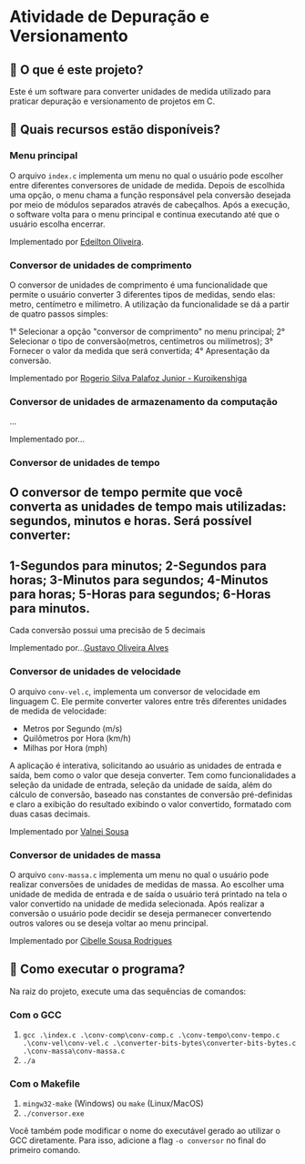 # Atividade de Depuração e Versionamento

## 🔵 O que é este projeto?

Este é um software para converter unidades de medida utilizado para praticar depuração e versionamento de projetos em C.

## 🔵 Quais recursos estão disponíveis?

### Menu principal

O arquivo `index.c` implementa um menu no qual o usuário pode escolher entre diferentes conversores de unidade de medida. Depois de escolhida uma opção, o menu chama a função responsável pela conversão desejada por meio de módulos separados através de cabeçalhos. Após a execução, o software volta para o menu principal e continua executando até que o usuário escolha encerrar.

Implementado por [Edeilton Oliveira](https://www.linkedin.com/in/edeiltonso/).

### Conversor de unidades de comprimento

O conversor de unidades de comprimento é uma funcionalidade que permite o usuário converter 3 diferentes tipos de medidas, sendo elas: metro, centímetro e milímetro. A utilização da funcionalidade se dá a partir de quatro passos simples:

1° Selecionar a opção "conversor de comprimento" no menu principal;
2° Selecionar o tipo de conversão(metros, centímetros ou milímetros);
3° Fornecer o valor da medida que será convertida;
4° Apresentação da conversão.

Implementado por [Rogerio Silva Palafoz Junior - Kuroikenshiga](https://github.com/Kuroikenshiga)

### Conversor de unidades de armazenamento da computação

...

Implementado por...

### Conversor de unidades de tempo

O conversor de tempo permite que você converta as unidades de tempo mais utilizadas: segundos, minutos e horas.
Será possível converter:
--------------------------------------------
1-Segundos para minutos;
2-Segundos para horas;
3-Minutos para segundos;
4-Minutos para horas;
5-Horas para segundos;
6-Horas para minutos.
--------------------------------------------

Cada conversão possui uma precisão de 5 decimais 


Implementado por...[Gustavo Oliveira Alves](https://github.com/Astorolus-11)

### Conversor de unidades de velocidade

O arquivo `conv-vel.c`, implementa um conversor de velocidade em linguagem C. Ele permite converter valores entre três diferentes unidades de medida de velocidade:

- Metros por Segundo (m/s)
- Quilômetros por Hora (km/h)
- Milhas por Hora (mph)

A aplicação é interativa, solicitando ao usuário as unidades de entrada e saída, bem como o valor que deseja converter. Tem como funcionalidades a seleção da unidade de entrada, seleção da unidade de saída, além do cálculo de conversão, baseado nas constantes de conversão pré-definidas e claro a exibição do resultado exibindo o valor convertido, formatado com duas casas decimais.

Implementado por [Valnei Sousa](https://www.linkedin.com/in/valnei-sousa-45a831286/)

### Conversor de unidades de massa

O arquivo `conv-massa.c` implementa um menu no qual o usuário pode realizar conversões de unidades de medidas de massa. Ao escolher uma unidade de medida de entrada e de saída o usuário terá printado na tela o valor convertido na unidade de medida selecionada. Após realizar a conversão o usuário pode decidir se deseja permanecer convertendo outros valores ou se deseja voltar ao menu principal.

Implementado por [Cibelle Sousa Rodrigues](https://github.com/CibelleSousa)

## 🔵 Como executar o programa?

Na raiz do projeto, execute uma das sequências de comandos:

### Com o GCC
1. `gcc .\index.c .\conv-comp\conv-comp.c .\conv-tempo\conv-tempo.c .\conv-vel\conv-vel.c .\converter-bits-bytes\converter-bits-bytes.c .\conv-massa\conv-massa.c`
2. `./a`

### Com o Makefile
1. `mingw32-make` (Windows) ou `make` (Linux/MacOS)
2. `./conversor.exe`

Você também pode modificar o nome do executável gerado ao utilizar o GCC diretamente.
Para isso, adicione a flag `-o conversor` no final do primeiro comando.